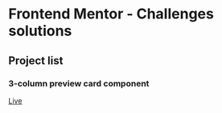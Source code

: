 # Frontend Mentor - Challenges solutions

## Project list

### 3-column preview card component
<a href="https://dezmerek.github.io/Frontend-mentor-zadania/3-column-preview-card-component">Live</a> 
